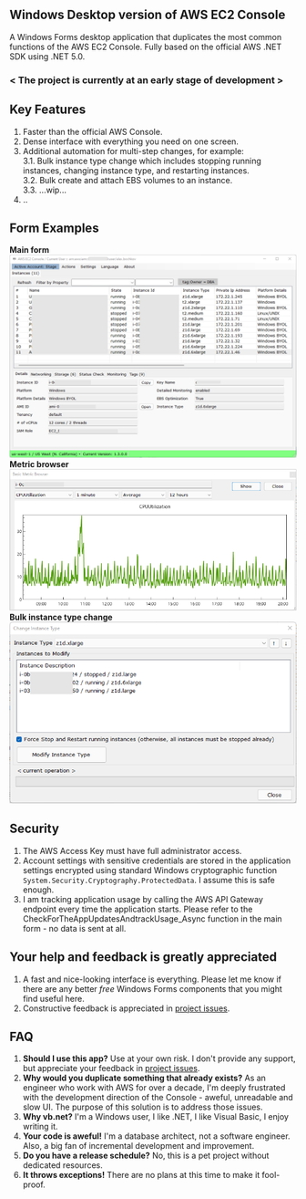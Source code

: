 ## Windows Desktop version of AWS EC2 Console
A Windows Forms desktop application that duplicates the most common functions of the AWS EC2 Console.
Fully based on the official AWS .NET SDK using .NET 5.0.

### < The project is currently at an early stage of development >

## Key Features 
1. Faster than the official AWS Console.
2. Dense interface with everything you need on one screen.
3. Additional automation for multi-step changes, for example:<br/>
3.1. Bulk instance type change which includes stopping running instances, changing instance type, and restarting instances.<br/>
3.2. Bulk create and attach EBS volumes to an instance.<br/>
3.3. ...wip...
4. ..

## Form Examples
**Main form**<br/>
<img alt="alt_text" src="main-form.png" />
**Metric browser**<br/>
<img alt="alt_text" src="metric-browser.png" />
**Bulk instance type change**<br/>
<img alt="alt_text" src="change-instance-type.png" />

## Security
1. The AWS Access Key must have full administrator access.
2. Account settings with sensitive credentials are stored in the application settings encrypted using standard Windows cryptographic function `System.Security.Cryptography.ProtectedData`. I assume this is safe enough.
3. I am tracking application usage by calling the AWS API Gateway endpoint every time the application starts. Please refer to the CheckForTheAppUpdatesAndtrackUsage_Async function in the main form - no data is sent at all.

## Your help and feedback is greatly appreciated
1. A fast and nice-looking interface is everything. Please let me know if there are any better *free* Windows Forms components that you might find useful here.
2. Constructive feedback is appreciated in <a href="https://github.com/alex-bochkov/ec2-console/issues">project issues</a>.

## FAQ
1. **Should I use this app?** Use at your own risk. I don't provide any support, but appreciate your feedback in <a href="https://github.com/alex-bochkov/ec2-console/issues">project issues</a>.
2. **Why would you duplicate something that already exists?** As an engineer who work with AWS for over a decade, I'm deeply frustrated with the development direction of the Console - aweful, unreadable and slow UI.
The purpose of this solution is to address those issues.
3. **Why vb.net?** I'm a Windows user, I like .NET, I like Visual Basic, I enjoy writing it.
4. **Your code is aweful!** I'm a database architect, not a software engineer. Also, a big fan of incremental development and improvement. 
5. **Do you have a release schedule?** No, this is a pet project without dedicated resources. 
6. **It throws exceptions!** There are no plans at this time to make it fool-proof.

